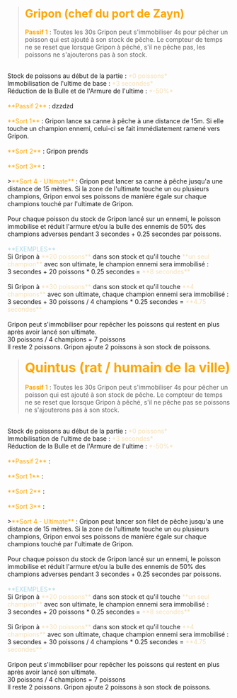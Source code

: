 >#### <span style=color:orange;font-size:25px;>**Gripon (chef du port de Zayn)**</span>
><span style=color:orange>**Passif 1**</span>
: Toutes les 30s Gripon peut s'immobiliser 4s pour pêcher un poisson qui est ajouté à son stock de pêche. Le compteur de temps ne se reset que lorsque Gripon à pêché, s'il ne pêche pas, les poissons ne s'ajouterons pas à son stock.
<br>
Stock de poissons au début de la partie : <span style=color:wheat>*0 poissons*</span>
<br>
Immobilisation de l'ultime de base : <span style=color:wheat>*3 secondes*</span>
<br>
Réduction de la Bulle et de l'Armure de l'ultime : <span style=color:wheat>*-50%*</span>
<br><br>
<span style=color:orange>**Passif 2**</span> : dzzdzd
<br><br>
<span style=color:orange>**Sort 1**</span> : Gripon lance sa canne à pêche à une distance de 15m. Si elle touche un champion ennemi, celui-ci se fait immédiatement ramené vers Gripon.
<br><br>
<span style=color:orange>**Sort 2**</span>
: Gripon prends 
<br><br>
<span style=color:orange>**Sort 3**</span>
: 
<br><br>
><span style=color:orange>**Sort 4 - Ultimate**</span>
: Gripon peut lancer sa canne à pêche jusqu'a une distance de 15 mètres. 
Si la zone de l'ultimate touche un ou plusieurs champions, Gripon envoi ses poissons de manière égale sur chaque champions touché par l'ultimate de Gripon.
<br><br>
Pour chaque poisson du stock de Gripon lancé sur un ennemi, le poisson immobilise et réduit l'armure et/ou la bulle des ennemis de 50% des champions adverses pendant 3 secondes + 0.25 secondes par poissons.
<br><br>
<span style=color:lightblue>**EXEMPLES**</span>
<br>
Si Gripon à <span style=color:wheat;>**20 poissons**</span> dans son stock et qu'il touche <span style=color:wheat;>**un seul champion**</span>  avec son ultimate, le champion ennemi sera immobilisé :
<br>
3 secondes + 20 poissons * 0.25 secondes = <span style=color:wheat;>**8 secondes**</span>
<br><br>
Si Gripon à <span style=color:wheat;>**30 poissons**</span> dans son stock et qu'il touche <span style=color:wheat;>**4 champions**</span>  avec son ultimate, chaque champion ennemi sera immobilisé :
<br>
3 secondes + 30 poissons / 4 champions * 0.25 secondes = <span style=color:wheat;>**4.75 secondes**</span>
<br><br>
Gripon peut s'immobiliser pour repêcher les poissons qui restent en plus après avoir lancé son ultimate.
<br>
30 poissons / 4 champions = 7 poissons
<br>
Il reste 2 poissons. Gripon ajoute 2 poissons à son stock de poissons.

>#### <span style=color:orange;font-size:30px;>**Quintus (rat / humain de la ville)**</span>
><span style=color:orange>**Passif 1**</span>
: Toutes les 30s Gripon peut s'immobiliser 4s pour pêcher un poisson qui est ajouté à son stock de pêche. Le compteur de temps ne se reset que lorsque Gripon à pêché, s'il ne pêche pas se poissons ne s'ajouterons pas à son stock.
<br>
Stock de poissons au début de la partie : <span style=color:wheat>*0 poissons*</span>
<br>
Immobilisation de l'ultime de base : <span style=color:wheat>*3 secondes*</span>
<br>
Réduction de la Bulle et de l'Armure de l'ultime : <span style=color:wheat>*-50%*</span>
<br><br>
<span style=color:orange>**Passif 2**</span> : 
<br><br>
<span style=color:orange>**Sort 1**</span> : 
<br><br>
<span style=color:orange>**Sort 2**</span> : 
<br><br>
<span style=color:orange>**Sort 3**</span> : 
<br><br>
><span style=color:orange>**Sort 4 - Ultimate**</span>
: Gripon peut lancer son filet de pêche jusqu'a une distance de 15 mètres. 
Si la zone de l'ultimate touche un ou plusieurs champions, Gripon envoi ses poissons de manière égale sur chaque champions touché par l'ultimate de Gripon.
<br><br>
Pour chaque poisson du stock de Gripon lancé sur un ennemi, le poisson immobilise et réduit l'armure et/ou la bulle des ennemis de 50% des champions adverses pendant 3 secondes + 0.25 secondes par poissons.
<br><br>
<span style=color:lightblue>**EXEMPLES**</span>
<br>
Si Gripon à <span style=color:wheat;>**20 poissons**</span> dans son stock et qu'il touche <span style=color:wheat;>**un seul champion**</span>  avec son ultimate, le champion ennemi sera immobilisé :
<br>
3 secondes + 20 poissons * 0.25 secondes = <span style=color:wheat;>**8 secondes**</span>
<br><br>
Si Gripon à <span style=color:wheat;>**30 poissons**</span> dans son stock et qu'il touche <span style=color:wheat;>**4 champions**</span>  avec son ultimate, chaque champion ennemi sera immobilisé :
<br>
3 secondes + 30 poissons / 4 champions * 0.25 secondes = <span style=color:wheat;>**4.75 secondes**</span>
<br><br>
Gripon peut s'immobiliser pour repêcher les poissons qui restent en plus après avoir lancé son ultimate.
<br>
30 poissons / 4 champions = 7 poissons
<br>
Il reste 2 poissons. Gripon ajoute 2 poissons à son stock de poissons.